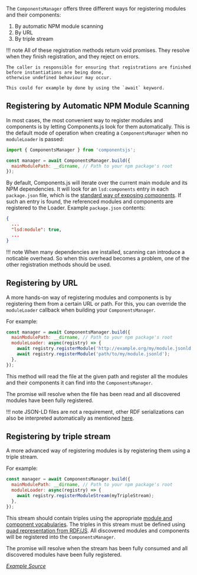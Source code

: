 The `ComponentsManager` offers three different ways for registering modules and their components:

1. By automatic NPM module scanning
2. By URL
3. By triple stream

!!! note
    All of these registration methods return void promises.
    They resolve when they finish registration,
    and they reject on errors.
    
    The caller is responsible for ensuring that registrations are finished before instantiations are being done,
    otherwise undefined behaviour may occur.
    
    This could for example by done by using the `await` keyword.

## Registering by Automatic NPM Module Scanning

In most cases, the most convenient way to register modules and components
is by letting Components.js look for them automatically.
This is the default mode of operation when creating a `ComponentsManager` when no `moduleLoader` is passed:

```javascript
import { ComponentsManager } from 'componentsjs';

const manager = await ComponentsManager.build({
  mainModulePath: __dirname, // Path to your npm package's root
});
```

By default, Components.js will iterate over the current main module and its NPM dependencies.
It will look for an `lsd:components` entry in each `package.json` file, which is the [standard way of exposing components](../basics/exposing_components/).
If such an entry is found, the referenced modules and components are registered to the Loader.
Example `package.json` contents:

```json
{
  ...
  "lsd:module": true,
  ...
}
```

!!! note
    When many dependencies are installed, scanning can introduce a noticable overhead.
    So when this overhead becomes a problem, one of the other registration methods should be used.

## Registering by URL

A more hands-on way of registering modules and components is by registering them from a certain URL or path.
For this, you can override the `moduleLoader` callback when building your `ComponentsManager`.

For example:
```javascript
const manager = await ComponentsManager.build({
  mainModulePath: __dirname, // Path to your npm package's root
  moduleLoader: async(registry) => {
	await registry.registerModule('http://example.org/my/module.jsonld');
	await registry.registerModule('path/to/my/module.jsonld');
  },
});
```

This method will read the file at the given path and register all the modules and their components it can find into the `ComponentsManager`.

The promise will resolve when the file has been read and all discovered modules have been fully registered.

!!! note
    JSON-LD files are not a requirement, other RDF serializations can also be interpreted automatically as mentioned [here](../getting_started/basics/config_serializations).

## Registering by triple stream

A more advanced way of registering modules is by registering them using a triple stream.

For example:
```javascript
const manager = await ComponentsManager.build({
  mainModulePath: __dirname, // Path to your npm package's root
  moduleLoader: async(registry) => {
	await registry.registerModuleStream(myTripleStream);
  },
});
```

This stream should contain triples using the appropriate [module and component vocabularies](../configuration/components/general/).
The triples in this stream must be defined using [quad representation from RDF/JS](http://rdf.js.org/data-model-spec/#quad-interface).
All discovered modules and components will be registered into the `ComponentsManager`.

The promise will resolve when the stream has been fully consumed and all discovered modules have been fully registered.

[_Example Source_](https://github.com/LinkedSoftwareDependencies/Examples-Components.js/tree/master/documentation/loading/registration)
